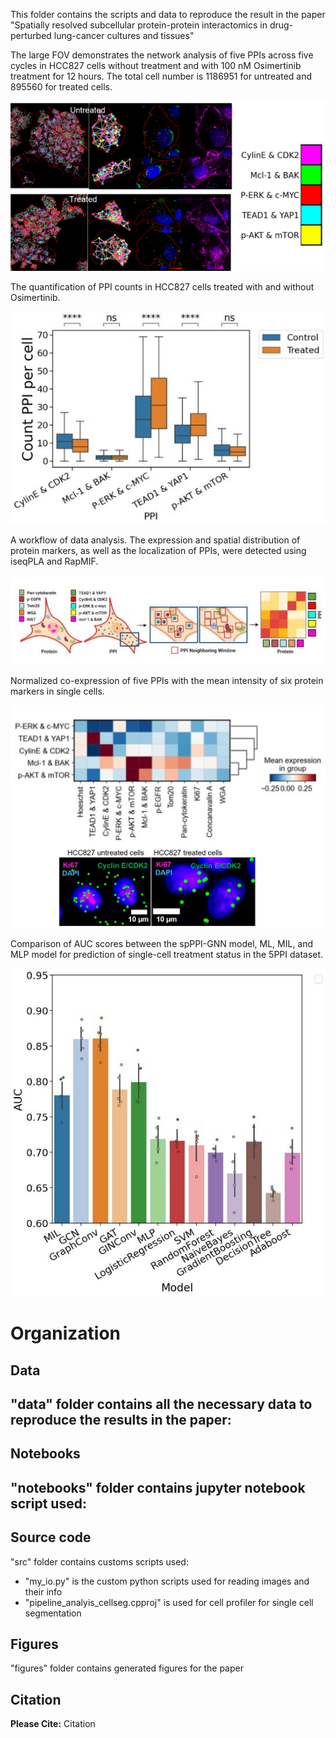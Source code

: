This folder contains the scripts and data to reproduce the result in the paper "Spatially resolved subcellular protein-protein interactomics in drug-perturbed lung-cancer cultures and tissues"

The large FOV demonstrates the network analysis of five PPIs across five cycles in HCC827 cells without treatment and with 100 nM Osimertinib treatment for 12 hours. The total cell number is 1186951 for untreated and 895560 for treated cells.

![Alt text](figures/a.jpg)

The quantification of PPI counts in HCC827 cells treated with and without Osimertinib.

![Alt text](figures/b.jpg)

A workflow of data analysis. The expression and spatial distribution of protein markers, as well as the localization of PPIs, were detected using iseqPLA and RapMIF.

![Alt text](figures/c.jpg)

Normalized co-expression of five PPIs with the mean intensity of six protein markers in single cells.

![Alt text](figures/d.jpg)

Comparison of AUC scores between the spPPI-GNN model, ML, MIL, and MLP model for prediction of single-cell treatment status in the 5PPI dataset.

![Alt text](figures/e.jpg)

# Organization

## Data
"data" folder contains all the necessary data to reproduce the results in the paper:
-

## Notebooks 
"notebooks" folder contains jupyter notebook script used:
- 

## Source code
"src" folder contains customs scripts used:
- "my_io.py" is the custom python scripts used for reading images and their info
- "pipeline_analyis_cellseg.cpproj" is used for cell profiler for single cell segmentation 

## Figures 
"figures" folder contains generated figures for the paper

## Citation
**Please Cite:**  Citation

